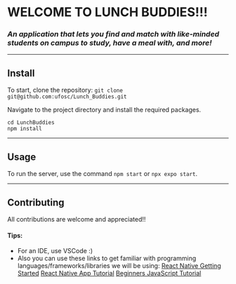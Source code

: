 # WELCOME TO LUNCH BUDDIES!!!
### _An application that lets you find and match with like-minded students on campus to study, have a meal with, and more!_
---
## Install

To start, clone the repository:
`git clone git@github.com:ufosc/Lunch_Buddies.git`

Navigate to the project directory and install the required packages.
```
cd LunchBuddies
npm install
```
---
## Usage

To run the server, use the command `npm start` or `npx expo start`.

---
## Contributing
All contributions are welcome and appreciated!!

#### Tips:
- For an IDE, use VSCode :)
- Also you can use these links to get familiar with programming languages/frameworks/libraries we will be using:
[React Native Getting Started](https://reactnative.dev/docs/environment-setup)
[React Native App Tutorial](https://www.youtube.com/watch?v=0-S5a0eXPoc)
[Beginners JavaScript Tutorial](https://www.youtube.com/watch?v=PkZNo7MFNFg&t=2783s)
